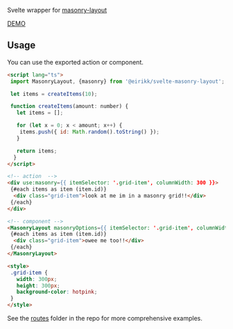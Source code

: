 Svelte wrapper for [masonry-layout](https://masonry.desandro.com/)

[DEMO](https://stackblitz.com/edit/eirikk-svelte-masonry-layout-demo?file=src%2FApp.svelte)

## Usage

You can use the exported action or component.

```html
<script lang="ts">
 import MasonryLayout, {masonry} from '@eirikk/svelte-masonry-layout';

 let items = createItems(10);

 function createItems(amount: number) {
   let items = [];

   for (let x = 0; x < amount; x++) {
    items.push({ id: Math.random().toString() });
   }

   return items;
  }
</script>

<!-- action  -->
<div use:masonry={{ itemSelector: '.grid-item', columnWidth: 300 }}>
 {#each items as item (item.id)}
  <div class="grid-item">look at me im in a masonry grid!!</div>
 {/each}
</div>

<!-- component -->
<MasonryLayout masonryOptions={{ itemSelector: '.grid-item', columnWidth: 300 }}>
 {#each items as item (item.id)}
  <div class="grid-item">owee me too!!</div>
 {/each}
</MasonryLayout>

<style>
 .grid-item {
   width: 300px;
   height: 300px;
   background-color: hotpink;
 }
</style>
```

See the [routes](https://github.com/ampled/svelte-masonrylayout/tree/main/src/routes) folder in the repo for more comprehensive examples.
